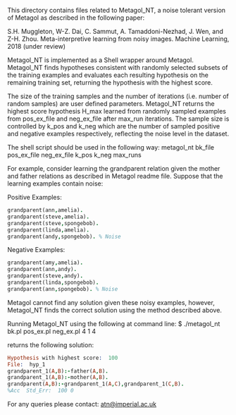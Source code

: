 
This directory contains files related to Metagol_NT, a noise tolerant version of Metagol as described in the following paper:

S.H. Muggleton, W-Z. Dai, C. Sammut, A. Tamaddoni-Nezhad, J. Wen, and Z-H. Zhou. Meta-interpretive learning from noisy images. Machine Learning, 2018 (under review)

Metagol_NT is implemented as a Shell wrapper around Metagol. Metagol_NT finds hypotheses consistent with randomly selected subsets of the training examples and evaluates each resulting hypothesis on the remaining training set, returning the hypothesis with the highest score.

The size of the training samples and the number of iterations (i.e. number of random samples) are user defined parameters. Metagol_NT returns the highest score hypothesis H_max learned from randomly sampled examples from pos_ex_file and neg_ex_file after max_run iterations. The sample size is controlled by k_pos and k_neg which are the number of sampled positive and negative examples respectively, reflecting the noise level in the dataset.

The shell script should be used in the following way:
metagol_nt bk_file pos_ex_file neg_ex_file k_pos k_neg max_runs

For example, consider learning the grandparent relation given the mother and father relations as described in Metagol readme file. Suppose that the learning examples contain noise:

Positive Examples:
```prolog
grandparent(ann,amelia).
grandparent(steve,amelia).
grandparent(steve,spongebob).
grandparent(linda,amelia).
grandparent(andy,spongebob). % Noise
```
Negative Examples:
```prolog
grandparent(amy,amelia).
grandparent(ann,andy).
grandparent(steve,andy).
grandparent(linda,spongebob).
grandparent(ann,spongebob). % Noise
```
Metagol cannot find any solution given these noisy examples, however, Metagol_NT finds the correct solution using the method described above.

Running Metagol_NT using the following at command line:
$ ./metagol_nt bk.pl pos_ex.pl neg_ex.pl 4 1 4

returns the following solution:

```prolog
Hypothesis with highest score:  100
File:  hyp_1
grandparent_1(A,B):-father(A,B).
grandparent_1(A,B):-mother(A,B).
grandparent(A,B):-grandparent_1(A,C),grandparent_1(C,B).
%Acc  Std_Err: 	100	0
```
For any queries please contact: atn@imperial.ac.uk